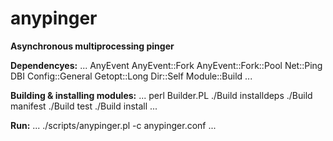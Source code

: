 # anypinger
**Asynchronous multiprocessing pinger**


**Dependencyes:**
...
AnyEvent
AnyEvent::Fork
AnyEvent::Fork::Pool
Net::Ping
DBI
Config::General
Getopt::Long
Dir::Self
Module::Build
...

**Building & installing modules:**
...
perl Builder.PL
./Build installdeps
./Build manifest
./Build test
./Build install
...

**Run:**
...
./scripts/anypinger.pl -c anypinger.conf
...
